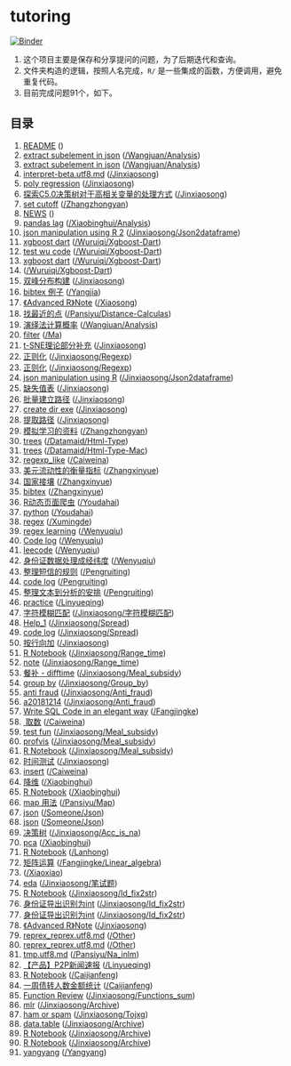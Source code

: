 
<!-- README.md is generated from README.Rmd. Please edit that file -->

# tutoring

<!-- badges: start -->

[![Binder](https://mybinder.org/badge_logo.svg)](https://mybinder.org/v2/gh/JiaxiangBU/tutoring/master)
<!-- badges: end -->

1.  这个项目主要是保存和分享提问的问题，为了后期迭代和查询。
2.  文件夹构造的逻辑，按照人名完成，`R/` 是一些集成的函数，方便调用，避免重复代码。
3.  目前完成问题91个，如下。

## 目录

1.  [README](https://jiaxiangbu.github.io/tutoring//README)
    ([](https://github.com/JiaxiangBU/tutoring/tree/master//README.md))
2.  [extract subelement in
    json](https://jiaxiangbu.github.io/tutoring//wangjuan/analysis/extract_subelement_in_json)
    ([/Wangjuan/Analysis](https://github.com/JiaxiangBU/tutoring/tree/master//wangjuan/analysis/extract_subelement_in_json.md))
3.  [extract subelement in
    json](https://mybinder.org/v2/gh/JiaxiangBU/tutoring/master?filepath=wangjuan%2Fanalysis%2Fextract_subelement_in_json.ipynb)
    ([/Wangjuan/Analysis](https://github.com/JiaxiangBU/tutoring/tree/master//wangjuan/analysis/extract_subelement_in_json.ipynb))
4.  [interpret-beta.utf8.md](https://jiaxiangbu.github.io/tutoring//jinxiaosong/interpret-beta.html)
    ([/Jinxiaosong](https://github.com/JiaxiangBU/tutoring/tree/master//jinxiaosong/interpret-beta.html))
5.  [poly
    regression](https://jiaxiangbu.github.io/tutoring//jinxiaosong/poly-regression)
    ([/Jinxiaosong](https://github.com/JiaxiangBU/tutoring/tree/master//jinxiaosong/poly-regression.md))
6.  [探索C5.0决策树对于高相关变量的处理方式](https://jiaxiangbu.github.io/tutoring//jinxiaosong/corr_c50_test.html)
    ([/Jinxiaosong](https://github.com/JiaxiangBU/tutoring/tree/master//jinxiaosong/corr_c50_test.html))
7.  [set
    cutoff](https://jiaxiangbu.github.io/tutoring//zhangzhongyan/set-cutoff)
    ([/Zhangzhongyan](https://github.com/JiaxiangBU/tutoring/tree/master//zhangzhongyan/set-cutoff.md))
8.  [NEWS](https://jiaxiangbu.github.io/tutoring//NEWS)
    ([](https://github.com/JiaxiangBU/tutoring/tree/master//NEWS.md))
9.  [pandas
    lag](https://mybinder.org/v2/gh/JiaxiangBU/tutoring/master?filepath=xiaobinghui%2Fanalysis%2Fpandas-lag.ipynb)
    ([/Xiaobinghui/Analysis](https://github.com/JiaxiangBU/tutoring/tree/master//xiaobinghui/analysis/pandas-lag.ipynb))
10. [json manipulation using
    R 2](https://jiaxiangbu.github.io/tutoring//jinxiaosong/json2dataframe/json2df-2019-04-28)
    ([/Jinxiaosong/Json2dataframe](https://github.com/JiaxiangBU/tutoring/tree/master//jinxiaosong/json2dataframe/json2df-2019-04-28.md))
11. [xgboost
    dart](https://mybinder.org/v2/gh/JiaxiangBU/tutoring/master?filepath=wuruiqi%2Fxgboost-dart%2Fxgboost-dart.ipynb)
    ([/Wuruiqi/Xgboost-Dart](https://github.com/JiaxiangBU/tutoring/tree/master//wuruiqi/xgboost-dart/xgboost-dart.ipynb))
12. [test wu
    code](https://mybinder.org/v2/gh/JiaxiangBU/tutoring/master?filepath=wuruiqi%2Fxgboost-dart%2Ftest-wu-code.ipynb)
    ([/Wuruiqi/Xgboost-Dart](https://github.com/JiaxiangBU/tutoring/tree/master//wuruiqi/xgboost-dart/test-wu-code.ipynb))
13. [xgboost
    dart](https://jiaxiangbu.github.io/tutoring//wuruiqi/xgboost-dart/xgboost-dart)
    ([/Wuruiqi/Xgboost-Dart](https://github.com/JiaxiangBU/tutoring/tree/master//wuruiqi/xgboost-dart/xgboost-dart.md))
14. [](https://jiaxiangbu.github.io/tutoring//wuruiqi/xgboost-dart/xgboost-dart.html)
    ([/Wuruiqi/Xgboost-Dart](https://github.com/JiaxiangBU/tutoring/tree/master//wuruiqi/xgboost-dart/xgboost-dart.html))
15. [双峰分布构建](https://jiaxiangbu.github.io/tutoring//jinxiaosong/distribution-trick)
    ([/Jinxiaosong](https://github.com/JiaxiangBU/tutoring/tree/master//jinxiaosong/distribution-trick.md))
16. [bibtex 例子](https://jiaxiangbu.github.io/tutoring//yangjia/bibtex)
    ([/Yangjia](https://github.com/JiaxiangBU/tutoring/tree/master//yangjia/bibtex.md))
17. [《Advanced
    R》Note](https://jiaxiangbu.github.io/tutoring//xiaosong/english_display.html)
    ([/Xiaosong](https://github.com/JiaxiangBU/tutoring/tree/master//xiaosong/english_display.html))
18. [找最近的点](https://jiaxiangbu.github.io/tutoring//pansiyu/distance-calculas/readme-dist-cal)
    ([/Pansiyu/Distance-Calculas](https://github.com/JiaxiangBU/tutoring/tree/master//pansiyu/distance-calculas/readme-dist-cal.md))
19. [演绎法计算概率](https://jiaxiangbu.github.io/tutoring//wangjuan/analysis/prob-deduction)
    ([/Wangjuan/Analysis](https://github.com/JiaxiangBU/tutoring/tree/master//wangjuan/analysis/prob-deduction.md))
20. [filter](https://mybinder.org/v2/gh/JiaxiangBU/tutoring/master?filepath=ma%2Ffilter.ipynb)
    ([/Ma](https://github.com/JiaxiangBU/tutoring/tree/master//ma/filter.ipynb))
21. [t-SNE理论部分补充](https://jiaxiangbu.github.io/tutoring//jinxiaosong/t-sne-theory.html)
    ([/Jinxiaosong](https://github.com/JiaxiangBU/tutoring/tree/master//jinxiaosong/t-sne-theory.html))
22. [正则化](https://jiaxiangbu.github.io/tutoring//jinxiaosong/regexp/str_match-02)
    ([/Jinxiaosong/Regexp](https://github.com/JiaxiangBU/tutoring/tree/master//jinxiaosong/regexp/str_match-02.md))
23. [正则化](https://jiaxiangbu.github.io/tutoring//jinxiaosong/regexp/str_match)
    ([/Jinxiaosong/Regexp](https://github.com/JiaxiangBU/tutoring/tree/master//jinxiaosong/regexp/str_match.md))
24. [json manipulation using
    R](https://jiaxiangbu.github.io/tutoring//jinxiaosong/json2dataframe/json2dataframe)
    ([/Jinxiaosong/Json2dataframe](https://github.com/JiaxiangBU/tutoring/tree/master//jinxiaosong/json2dataframe/json2dataframe.md))
25. [缺失值表](https://jiaxiangbu.github.io/tutoring//jinxiaosong/na-summary)
    ([/Jinxiaosong](https://github.com/JiaxiangBU/tutoring/tree/master//jinxiaosong/na-summary.md))
26. [批量建立路径](https://jiaxiangbu.github.io/tutoring//jinxiaosong/batch_create_dir)
    ([/Jinxiaosong](https://github.com/JiaxiangBU/tutoring/tree/master//jinxiaosong/batch_create_dir.md))
27. [create dir
    exe](https://jiaxiangbu.github.io/tutoring//jinxiaosong/create_dir_exe)
    ([/Jinxiaosong](https://github.com/JiaxiangBU/tutoring/tree/master//jinxiaosong/create_dir_exe.md))
28. [提取路径](https://jiaxiangbu.github.io/tutoring//jinxiaosong/extract_path_part)
    ([/Jinxiaosong](https://github.com/JiaxiangBU/tutoring/tree/master//jinxiaosong/extract_path_part.md))
29. [模拟学习的资料](https://jiaxiangbu.github.io/tutoring//zhangzhongyan/sim-learning)
    ([/Zhangzhongyan](https://github.com/JiaxiangBU/tutoring/tree/master//zhangzhongyan/sim-learning.md))
30. [trees](https://jiaxiangbu.github.io/tutoring//dataMaid/html-type/dataMaid_trees.html)
    ([/Datamaid/Html-Type](https://github.com/JiaxiangBU/tutoring/tree/master//dataMaid/html-type/dataMaid_trees.html))
31. [trees](https://jiaxiangbu.github.io/tutoring//dataMaid/html-type-mac/dataMaid_trees.html)
    ([/Datamaid/Html-Type-Mac](https://github.com/JiaxiangBU/tutoring/tree/master//dataMaid/html-type-mac/dataMaid_trees.html))
32. [regexp\_like](https://jiaxiangbu.github.io/tutoring//caiweina/regexp_like)
    ([/Caiweina](https://github.com/JiaxiangBU/tutoring/tree/master//caiweina/regexp_like.md))
33. [美元流动性的衡量指标](https://jiaxiangbu.github.io/tutoring//zhangxinyue/target)
    ([/Zhangxinyue](https://github.com/JiaxiangBU/tutoring/tree/master//zhangxinyue/target.md))
34. [国家接壤](https://jiaxiangbu.github.io/tutoring//zhangxinyue/border)
    ([/Zhangxinyue](https://github.com/JiaxiangBU/tutoring/tree/master//zhangxinyue/border.md))
35. [bibtex](https://jiaxiangbu.github.io/tutoring//zhangxinyue/bibtex)
    ([/Zhangxinyue](https://github.com/JiaxiangBU/tutoring/tree/master//zhangxinyue/bibtex.md))
36. [R动态页面爬虫](https://jiaxiangbu.github.io/tutoring//youdahai/rcookies)
    ([/Youdahai](https://github.com/JiaxiangBU/tutoring/tree/master//youdahai/rcookies.md))
37. [python](https://mybinder.org/v2/gh/JiaxiangBU/tutoring/master?filepath=youdahai%2Fpython.ipynb)
    ([/Youdahai](https://github.com/JiaxiangBU/tutoring/tree/master//youdahai/python.ipynb))
38. [regex](https://jiaxiangbu.github.io/tutoring//xumingde/regex)
    ([/Xumingde](https://github.com/JiaxiangBU/tutoring/tree/master//xumingde/regex.md))
39. [regex
    learning](https://jiaxiangbu.github.io/tutoring//wenyuqiu/regex_learning)
    ([/Wenyuqiu](https://github.com/JiaxiangBU/tutoring/tree/master//wenyuqiu/regex_learning.md))
40. [Code
    log](https://jiaxiangbu.github.io/tutoring//wenyuqiu/regex_code_log)
    ([/Wenyuqiu](https://github.com/JiaxiangBU/tutoring/tree/master//wenyuqiu/regex_code_log.md))
41. [leecode](https://jiaxiangbu.github.io/tutoring//wenyuqiu/leecode)
    ([/Wenyuqiu](https://github.com/JiaxiangBU/tutoring/tree/master//wenyuqiu/leecode.md))
42. [身份证数据处理成经纬度](https://jiaxiangbu.github.io/tutoring//wenyuqiu/lat_and_long)
    ([/Wenyuqiu](https://github.com/JiaxiangBU/tutoring/tree/master//wenyuqiu/lat_and_long.md))
43. [整理短信的规则](https://jiaxiangbu.github.io/tutoring//pengruiting/rule)
    ([/Pengruiting](https://github.com/JiaxiangBU/tutoring/tree/master//pengruiting/rule.md))
44. [code
    log](https://jiaxiangbu.github.io/tutoring//pengruiting/code_log)
    ([/Pengruiting](https://github.com/JiaxiangBU/tutoring/tree/master//pengruiting/code_log.md))
45. [整理文本到分析的安排](https://jiaxiangbu.github.io/tutoring//pengruiting/ana)
    ([/Pengruiting](https://github.com/JiaxiangBU/tutoring/tree/master//pengruiting/ana.md))
46. [practice](https://jiaxiangbu.github.io/tutoring//linyueqing/practice)
    ([/Linyueqing](https://github.com/JiaxiangBU/tutoring/tree/master//linyueqing/practice.md))
47. [字符模糊匹配](https://jiaxiangbu.github.io/tutoring//jinxiaosong/字符模糊匹配/join)
    ([/Jinxiaosong/字符模糊匹配](https://github.com/JiaxiangBU/tutoring/tree/master//jinxiaosong/字符模糊匹配/join.md))
48. [Help\_1](https://jiaxiangbu.github.io/tutoring//jinxiaosong/spread/song_help_1.html)
    ([/Jinxiaosong/Spread](https://github.com/JiaxiangBU/tutoring/tree/master//jinxiaosong/spread/song_help_1.html))
49. [code
    log](https://jiaxiangbu.github.io/tutoring//jinxiaosong/spread/code_log)
    ([/Jinxiaosong/Spread](https://github.com/JiaxiangBU/tutoring/tree/master//jinxiaosong/spread/code_log.md))
50. [按行向加](https://jiaxiangbu.github.io/tutoring//jinxiaosong/row_sum)
    ([/Jinxiaosong](https://github.com/JiaxiangBU/tutoring/tree/master//jinxiaosong/row_sum.md))
51. [R
    Notebook](https://jiaxiangbu.github.io/tutoring//jinxiaosong/range_time/note.nb.html)
    ([/Jinxiaosong/Range\_time](https://github.com/JiaxiangBU/tutoring/tree/master//jinxiaosong/range_time/note.nb.html))
52. [note](https://jiaxiangbu.github.io/tutoring//jinxiaosong/range_time/note)
    ([/Jinxiaosong/Range\_time](https://github.com/JiaxiangBU/tutoring/tree/master//jinxiaosong/range_time/note.md))
53. [餐补 -
    difftime](https://jiaxiangbu.github.io/tutoring//jinxiaosong/meal_subsidy/difftime)
    ([/Jinxiaosong/Meal\_subsidy](https://github.com/JiaxiangBU/tutoring/tree/master//jinxiaosong/meal_subsidy/difftime.md))
54. [group
    by](https://jiaxiangbu.github.io/tutoring//jinxiaosong/group_by/group_by)
    ([/Jinxiaosong/Group\_by](https://github.com/JiaxiangBU/tutoring/tree/master//jinxiaosong/group_by/group_by.md))
55. [anti
    fraud](https://jiaxiangbu.github.io/tutoring//jinxiaosong/anti_fraud/note)
    ([/Jinxiaosong/Anti\_fraud](https://github.com/JiaxiangBU/tutoring/tree/master//jinxiaosong/anti_fraud/note.md))
56. [a20181214](https://jiaxiangbu.github.io/tutoring//jinxiaosong/anti_fraud/a20181214)
    ([/Jinxiaosong/Anti\_fraud](https://github.com/JiaxiangBU/tutoring/tree/master//jinxiaosong/anti_fraud/a20181214.md))
57. [Write SQL Code in an elegant
    way](https://jiaxiangbu.github.io/tutoring//fangjingke/write_sql_in_elegant_way)
    ([/Fangjingke](https://github.com/JiaxiangBU/tutoring/tree/master//fangjingke/write_sql_in_elegant_way.md))
58. [ 取数](https://jiaxiangbu.github.io/tutoring//caiweina/regex)
    ([/Caiweina](https://github.com/JiaxiangBU/tutoring/tree/master//caiweina/regex.md))
59. [test
    fun](https://jiaxiangbu.github.io/tutoring//jinxiaosong/meal_subsidy/test_fun)
    ([/Jinxiaosong/Meal\_subsidy](https://github.com/JiaxiangBU/tutoring/tree/master//jinxiaosong/meal_subsidy/test_fun.md))
60. [profvis](https://jiaxiangbu.github.io/tutoring//jinxiaosong/meal_subsidy/profile.html)
    ([/Jinxiaosong/Meal\_subsidy](https://github.com/JiaxiangBU/tutoring/tree/master//jinxiaosong/meal_subsidy/profile.html))
61. [R
    Notebook](https://jiaxiangbu.github.io/tutoring//jinxiaosong/meal_subsidy/test_fun.nb.html)
    ([/Jinxiaosong/Meal\_subsidy](https://github.com/JiaxiangBU/tutoring/tree/master//jinxiaosong/meal_subsidy/test_fun.nb.html))
62. [时间测试](https://jiaxiangbu.github.io/tutoring//jinxiaosong/time)
    ([/Jinxiaosong](https://github.com/JiaxiangBU/tutoring/tree/master//jinxiaosong/time.md))
63. [insert](https://jiaxiangbu.github.io/tutoring//caiweina/insert)
    ([/Caiweina](https://github.com/JiaxiangBU/tutoring/tree/master//caiweina/insert.md))
64. [降维](https://jiaxiangbu.github.io/tutoring//xiaobinghui/pca)
    ([/Xiaobinghui](https://github.com/JiaxiangBU/tutoring/tree/master//xiaobinghui/pca.md))
65. [R
    Notebook](https://jiaxiangbu.github.io/tutoring//xiaobinghui/README.nb.html)
    ([/Xiaobinghui](https://github.com/JiaxiangBU/tutoring/tree/master//xiaobinghui/README.nb.html))
66. [map 用法](https://jiaxiangbu.github.io/tutoring//pansiyu/map/map)
    ([/Pansiyu/Map](https://github.com/JiaxiangBU/tutoring/tree/master//pansiyu/map/map.md))
67. [json](https://jiaxiangbu.github.io/tutoring//someone/json/json)
    ([/Someone/Json](https://github.com/JiaxiangBU/tutoring/tree/master//someone/json/json.md))
68. [json](https://jiaxiangbu.github.io/tutoring//someone/json/json.nb.html)
    ([/Someone/Json](https://github.com/JiaxiangBU/tutoring/tree/master//someone/json/json.nb.html))
69. [决策树](https://jiaxiangbu.github.io/tutoring//jinxiaosong/acc_is_na/README)
    ([/Jinxiaosong/Acc\_is\_na](https://github.com/JiaxiangBU/tutoring/tree/master//jinxiaosong/acc_is_na/README.md))
70. [pca](https://jiaxiangbu.github.io/tutoring//xiaobinghui/pca.nb.html)
    ([/Xiaobinghui](https://github.com/JiaxiangBU/tutoring/tree/master//xiaobinghui/pca.nb.html))
71. [R
    Notebook](https://jiaxiangbu.github.io/tutoring//lanhong/patientId2MedicineId)
    ([/Lanhong](https://github.com/JiaxiangBU/tutoring/tree/master//lanhong/patientId2MedicineId.md))
72. [矩阵运算](https://jiaxiangbu.github.io/tutoring//fangjingke/linear_algebra/README)
    ([/Fangjingke/Linear\_algebra](https://github.com/JiaxiangBU/tutoring/tree/master//fangjingke/linear_algebra/README.md))
73. [](https://jiaxiangbu.github.io/tutoring//xiaoxiao/xiaoxiao_180602.html)
    ([/Xiaoxiao](https://github.com/JiaxiangBU/tutoring/tree/master//xiaoxiao/xiaoxiao_180602.html))
74. [eda](https://jiaxiangbu.github.io/tutoring//jinxiaosong/笔试题/eda.nb.html)
    ([/Jinxiaosong/笔试题](https://github.com/JiaxiangBU/tutoring/tree/master//jinxiaosong/笔试题/eda.nb.html))
75. [R
    Notebook](https://jiaxiangbu.github.io/tutoring//jinxiaosong/id_fix2str/note.nb.html)
    ([/Jinxiaosong/Id\_fix2str](https://github.com/JiaxiangBU/tutoring/tree/master//jinxiaosong/id_fix2str/note.nb.html))
76. [身份证导出识别为int](https://jiaxiangbu.github.io/tutoring//jinxiaosong/id_fix2str/note.html)
    ([/Jinxiaosong/Id\_fix2str](https://github.com/JiaxiangBU/tutoring/tree/master//jinxiaosong/id_fix2str/note.html))
77. [身份证导出识别为int](https://jiaxiangbu.github.io/tutoring//jinxiaosong/id_fix2str/README)
    ([/Jinxiaosong/Id\_fix2str](https://github.com/JiaxiangBU/tutoring/tree/master//jinxiaosong/id_fix2str/README.md))
78. [《Advanced
    R》Note](https://jiaxiangbu.github.io/tutoring//jinxiaosong/english_display.html)
    ([/Jinxiaosong](https://github.com/JiaxiangBU/tutoring/tree/master//jinxiaosong/english_display.html))
79. [reprex\_reprex.utf8.md](https://jiaxiangbu.github.io/tutoring//other/reprex_reprex.utf8.md.html)
    ([/Other](https://github.com/JiaxiangBU/tutoring/tree/master//other/reprex_reprex.utf8.md.html))
80. [reprex\_reprex.utf8.md](https://jiaxiangbu.github.io/tutoring//other/dup_incol.html)
    ([/Other](https://github.com/JiaxiangBU/tutoring/tree/master//other/dup_incol.html))
81. [tmp.utf8.md](https://jiaxiangbu.github.io/tutoring//pansiyu/NA_inlm/tmp.html)
    ([/Pansiyu/Na\_inlm](https://github.com/JiaxiangBU/tutoring/tree/master//pansiyu/NA_inlm/tmp.html))
82. [【产品】P2P新闻速报](https://jiaxiangbu.github.io/tutoring//linyueqing/useMarkdown.html)
    ([/Linyueqing](https://github.com/JiaxiangBU/tutoring/tree/master//linyueqing/useMarkdown.html))
83. [R
    Notebook](https://jiaxiangbu.github.io/tutoring//caijianfeng/note.nb.html)
    ([/Caijianfeng](https://github.com/JiaxiangBU/tutoring/tree/master//caijianfeng/note.nb.html))
84. [一周债转人数金额统计](https://jiaxiangbu.github.io/tutoring//caijianfeng/ptrans.html)
    ([/Caijianfeng](https://github.com/JiaxiangBU/tutoring/tree/master//caijianfeng/ptrans.html))
85. [Function
    Review](https://jiaxiangbu.github.io/tutoring//jinxiaosong/functions_sum/note.nb.html)
    ([/Jinxiaosong/Functions\_sum](https://github.com/JiaxiangBU/tutoring/tree/master//jinxiaosong/functions_sum/note.nb.html))
86. [mlr](https://jiaxiangbu.github.io/tutoring//jinxiaosong/archive/mlr.html)
    ([/Jinxiaosong/Archive](https://github.com/JiaxiangBU/tutoring/tree/master//jinxiaosong/archive/mlr.html))
87. [ham or
    spam](https://jiaxiangbu.github.io/tutoring//jinxiaosong/tojxg/sms_start.html)
    ([/Jinxiaosong/Tojxg](https://github.com/JiaxiangBU/tutoring/tree/master//jinxiaosong/tojxg/sms_start.html))
88. [data.table](https://jiaxiangbu.github.io/tutoring//jinxiaosong/archive/data_table.html)
    ([/Jinxiaosong/Archive](https://github.com/JiaxiangBU/tutoring/tree/master//jinxiaosong/archive/data_table.html))
89. [R
    Notebook](https://jiaxiangbu.github.io/tutoring//jinxiaosong/archive/xiaosong2.nb.html)
    ([/Jinxiaosong/Archive](https://github.com/JiaxiangBU/tutoring/tree/master//jinxiaosong/archive/xiaosong2.nb.html))
90. [R
    Notebook](https://jiaxiangbu.github.io/tutoring//jinxiaosong/archive/xiaosong1.nb.html)
    ([/Jinxiaosong/Archive](https://github.com/JiaxiangBU/tutoring/tree/master//jinxiaosong/archive/xiaosong1.nb.html))
91. [yangyang](https://mybinder.org/v2/gh/JiaxiangBU/tutoring/master?filepath=yangyang%2Fyangyang.ipynb)
    ([/Yangyang](https://github.com/JiaxiangBU/tutoring/tree/master//yangyang/yangyang.ipynb))
